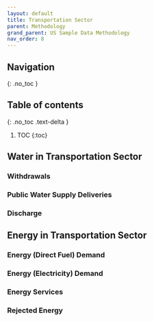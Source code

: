 ```yaml
---
layout: default
title: Transportation Sector
parent: Methodology
grand_parent: US Sample Data Methodology
nav_order: 8
---
```


## Navigation
{: .no_toc }

## Table of contents
{: .no_toc .text-delta }

1. TOC
{:toc}

## Water in Transportation Sector

### Withdrawals

### Public Water Supply Deliveries

### Discharge


## Energy in Transportation Sector

### Energy (Direct Fuel) Demand


### Energy (Electricity) Demand

### Energy Services

### Rejected Energy
